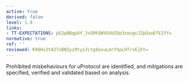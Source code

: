 ```yaml
---
active: true
derived: false
level: 1.9
links:
- TT-EXPECTATIONS: pG1pBBqpUY_3sGMtOWVGUbIQo3seugcJZpOzwEfE1fY=
normative: true
ref: ''
reviewed: K96Hv2tA27sBNIyz9tyzJLtg8axuLmrthpLHTrvEjkY=
---
```


Prohibited misbehaviours for uProtocol are identified, and mitigations are specified,
verified and validated based on analysis.
